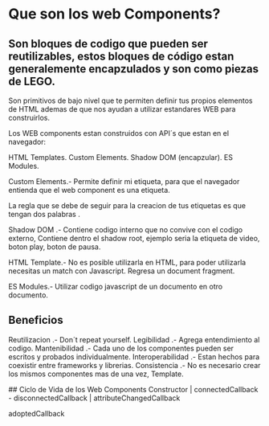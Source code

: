 # Que son los web Components?

## Son bloques de codigo que pueden ser reutilizables, estos bloques de código estan generalemente encapzulados y son como piezas de LEGO.

Son primitivos de bajo nivel que te permiten definir tus propios elementos de HTML ademas de que nos ayudan a utilizar estandares WEB para construirlos.

Los WEB components estan construidos con API´s que estan en el navegador:

HTML Templates.
Custom Elements.
Shadow DOM (encapzular).
ES Modules.

Custom Elements.- Permite definir mi etiqueta, para que el navegador entienda que el web component es una etiqueta.

La regla que se debe de seguir para la creacion de tus etiquetas es que tengan dos palabras <my-map> </my-map>.

Shadow DOM .- Contiene codigo interno que no convive con el codigo externo, Contiene dentro el shadow root, ejemplo seria la etiqueta de video, boton play, boton de pausa.

HTML Template.- <template> </template> No es posible utilizarla en HTML, para poder utilizarla necesitas un match con Javascript. Regresa un document fragment.

ES Modules.- Utilizar codigo javascript de un documento en otro documento.

## Beneficios

Reutilizacion .- Don´t repeat yourself.
Legibilidad .- Agrega entendimiento al codigo.
Mantenibilidad .- Cada uno de los componentes pueden ser escritos y probados individualmente.
Interoperabilidad .- Estan hechos para coexistir entre frameworks y librerias.
Consistencia .- No es necesario crear los mismos componentes mas de una vez, Template.

## Ciclo de Vida de los Web Components
Constructor
|
connectedCallback - disconnectedCallback
|
attributeChangedCallback

adoptedCallback
